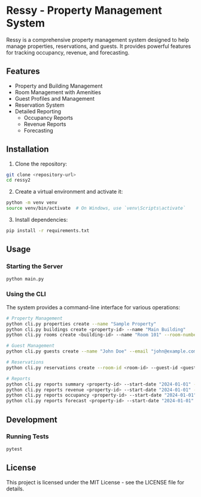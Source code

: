 # Ressy - Property Management System

Ressy is a comprehensive property management system designed to help manage properties, reservations, and guests. It provides powerful features for tracking occupancy, revenue, and forecasting.

## Features

- Property and Building Management
- Room Management with Amenities
- Guest Profiles and Management
- Reservation System
- Detailed Reporting
  - Occupancy Reports
  - Revenue Reports
  - Forecasting

## Installation

1. Clone the repository:
```bash
git clone <repository-url>
cd ressy2
```

2. Create a virtual environment and activate it:
```bash
python -m venv venv
source venv/bin/activate  # On Windows, use `venv\Scripts\activate`
```

3. Install dependencies:
```bash
pip install -r requirements.txt
```

## Usage

### Starting the Server

```bash
python main.py
```

### Using the CLI

The system provides a command-line interface for various operations:

```bash
# Property Management
python cli.py properties create --name "Sample Property"
python cli.py buildings create <property-id> --name "Main Building"
python cli.py rooms create <building-id> --name "Room 101" --room-number "101"

# Guest Management
python cli.py guests create --name "John Doe" --email "john@example.com" --phone "+1234567890"

# Reservations
python cli.py reservations create --room-id <room-id> --guest-id <guest-id> --start-date "2024-01-01" --end-date "2024-01-05"

# Reports
python cli.py reports summary <property-id> --start-date "2024-01-01" --end-date "2024-01-31"
python cli.py reports revenue <property-id> --start-date "2024-01-01" --end-date "2024-01-31"
python cli.py reports occupancy <property-id> --start-date "2024-01-01" --end-date "2024-01-31"
python cli.py reports forecast <property-id> --start-date "2024-01-01" --end-date "2024-01-31"
```

## Development

### Running Tests

```bash
pytest
```

## License

This project is licensed under the MIT License - see the LICENSE file for details.
